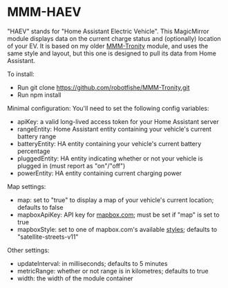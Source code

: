 # MMM-HAEV

"HAEV" stands for "Home Assistant Electric Vehicle". This MagicMirror module displays data on the current charge status and (optionally) location of your EV. It is based on my older [MMM-Tronity](https://github.com/robotfishe/MMM-Tronity/) module, and uses the same style and layout, but this one is designed to pull its data from Home Assistant.

To install:
- Run git clone https://github.com/robotfishe/MMM-Tronity.git
- Run npm install

Minimal configuration:
You'll need to set the following config variables:
- apiKey: a valid long-lived access token for your Home Assistant server
- rangeEntity: Home Assistant entity containing your vehicle's current battery range
- batteryEntity: HA entity containing your vehicle's current battery percentage
- pluggedEntity: HA entity indicating whether or not your vehicle is plugged in (must report as "on"/"off")
- powerEntity: HA entity containing current charging power

Map settings:
- map: set to "true" to display a map of your vehicle's current location; defaults to false
- mapboxApiKey: API key for [mapbox.com](https://mapbox.com); must be set if "map" is set to true
- mapboxStyle: set to one of mapbox.com's available [styles](https://docs.mapbox.com/api/maps/styles/); defaults to "satellite-streets-v11"

Other settings:
- updateInterval: in milliseconds; defaults to 5 minutes
- metricRange: whether or not range is in kilometres; defaults to true
- width: the width of the module container
